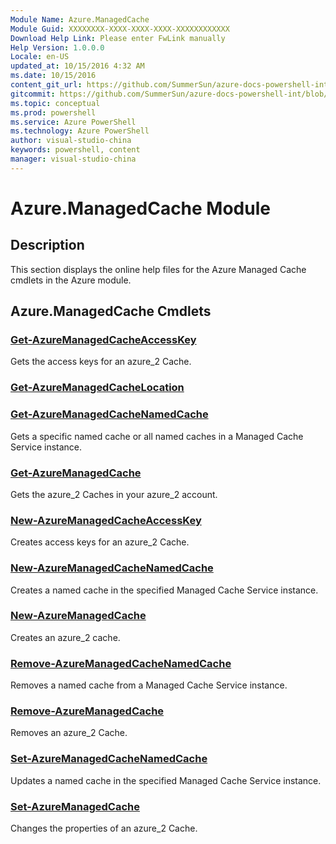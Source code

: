 ```yaml
---
Module Name: Azure.ManagedCache
Module Guid: XXXXXXXX-XXXX-XXXX-XXXX-XXXXXXXXXXXX
Download Help Link: Please enter FwLink manually
Help Version: 1.0.0.0
Locale: en-US
updated_at: 10/15/2016 4:32 AM
ms.date: 10/15/2016
content_git_url: https://github.com/SummerSun/azure-docs-powershell-int/blob/master/azureps-cmdlets-docs/ServiceManagement/Azure.ManagedCache/v1.0/CmdletMDs/Azure.ManagedCache.md
gitcommit: https://github.com/SummerSun/azure-docs-powershell-int/blob/1bfd8e268acfc1799ad3f17c5a982578f54443cf/azureps-cmdlets-docs/ServiceManagement/Azure.ManagedCache/v1.0/CmdletMDs/Azure.ManagedCache.md
ms.topic: conceptual
ms.prod: powershell
ms.service: Azure PowerShell
ms.technology: Azure PowerShell
author: visual-studio-china
keywords: powershell, content
manager: visual-studio-china
---
```


# Azure.ManagedCache Module
## Description
This section displays the online help files for the Azure Managed Cache cmdlets in the Azure module.

## Azure.ManagedCache Cmdlets
### [Get-AzureManagedCacheAccessKey](Get-AzureManagedCacheAccessKey.md)
Gets the access keys for an azure_2 Cache.


### [Get-AzureManagedCacheLocation](Get-AzureManagedCacheLocation.md)



### [Get-AzureManagedCacheNamedCache](Get-AzureManagedCacheNamedCache.md)
Gets a specific named cache or all named caches in a Managed Cache Service instance.


### [Get-AzureManagedCache](Get-AzureManagedCache.md)
Gets the azure_2 Caches in your azure_2 account.


### [New-AzureManagedCacheAccessKey](New-AzureManagedCacheAccessKey.md)
Creates access keys for an azure_2 Cache.


### [New-AzureManagedCacheNamedCache](New-AzureManagedCacheNamedCache.md)
Creates a named cache in the specified Managed Cache Service instance.


### [New-AzureManagedCache](New-AzureManagedCache.md)
Creates an azure_2 cache.


### [Remove-AzureManagedCacheNamedCache](Remove-AzureManagedCacheNamedCache.md)
Removes a named cache from a Managed Cache Service instance.


### [Remove-AzureManagedCache](Remove-AzureManagedCache.md)
Removes an azure_2 Cache.


### [Set-AzureManagedCacheNamedCache](Set-AzureManagedCacheNamedCache.md)
Updates a named cache in the specified Managed Cache Service instance.


### [Set-AzureManagedCache](Set-AzureManagedCache.md)
Changes the properties of an azure_2 Cache.




